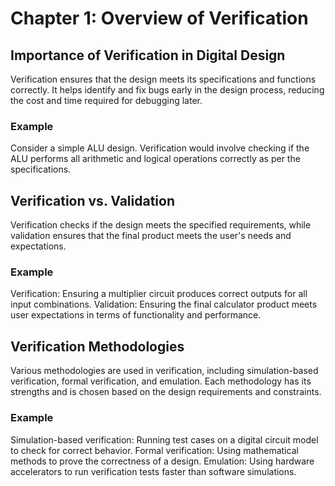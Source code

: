 # Chapter 1: Overview of Verification

## Importance of Verification in Digital Design
Verification ensures that the design meets its specifications and functions correctly. It helps identify and fix bugs early in the design process, reducing the cost and time required for debugging later.

### Example
Consider a simple ALU design. Verification would involve checking if the ALU performs all arithmetic and logical operations correctly as per the specifications.

## Verification vs. Validation
Verification checks if the design meets the specified requirements, while validation ensures that the final product meets the user's needs and expectations.

### Example
Verification: Ensuring a multiplier circuit produces correct outputs for all input combinations.
Validation: Ensuring the final calculator product meets user expectations in terms of functionality and performance.

## Verification Methodologies
Various methodologies are used in verification, including simulation-based verification, formal verification, and emulation. Each methodology has its strengths and is chosen based on the design requirements and constraints.

### Example
Simulation-based verification: Running test cases on a digital circuit model to check for correct behavior.
Formal verification: Using mathematical methods to prove the correctness of a design.
Emulation: Using hardware accelerators to run verification tests faster than software simulations.
